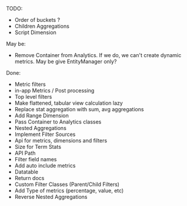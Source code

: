 TODO:
- Order of buckets ?
- Children Aggregations
- Script Dimension

May be:
- Remove Container from Analytics. If we do, we can't create dynamic metrics. May be give EntityManager only?

Done:
- Metric filters
- in-app Metrics / Post processing
- Top level filters
- Make flattened, tabular view calculation lazy
- Replace stat aggregation with sum, avg aggregations
- Add Range Dimension
- Pass Container to Analytics classes
- Nested Aggregations
- Implement Filter Sources
- Api for metrics, dimensions and filters
- Size for Term Stats
- API Path
- Filter field names
- Add auto include metrics
- Datatable
- Return docs
- Custom Filter Classes (Parent/Child Filters)
- Add Type of metrics (percentage, value, etc)
- Reverse Nested Aggregations